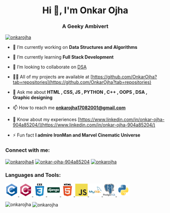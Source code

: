 <h1 align="center">Hi 👋, I'm Onkar Ojha</h1>
<h3 align="center">A Geeky Ambivert</h3>

<p align="left"> <a href="https://github.com/ryo-ma/github-profile-trophy"><img src="https://github-profile-trophy.vercel.app/?username=onkarojha" alt="onkarojha" /></a> </p>

- 🔭 I’m currently working on **Data Structures and Algorithms**

- 🌱 I’m currently learning **Full Stack Development**

- 👯 I’m looking to collaborate on [DSA](https://leetcode.com/onkarojha/)

- 👨‍💻 All of my projects are available at [https://github.com/OnkarOjha?tab=repositories](https://github.com/OnkarOjha?tab=repositories)

- 💬 Ask me about **HTML , CSS, JS , PYTHON , C++ , OOPS , DSA , Graphic designing**

- 📫 How to reach me **onkarojha17082001@gmail.com**

- 📄 Know about my experiences [https://www.linkedin.com/in/onkar-ojha-904a85204/](https://www.linkedin.com/in/onkar-ojha-904a85204/)

- ⚡ Fun fact **I admire IronMan and Marvel Cinematic Universe**

<h3 align="left">Connect with me:</h3>
<p align="left">
<a href="https://twitter.com/onkarojha4" target="blank"><img align="center" src="https://raw.githubusercontent.com/rahuldkjain/github-profile-readme-generator/master/src/images/icons/Social/twitter.svg" alt="onkarojha4" height="30" width="40" /></a>
<a href="https://linkedin.com/in/onkar-ojha-904a85204" target="blank"><img align="center" src="https://raw.githubusercontent.com/rahuldkjain/github-profile-readme-generator/master/src/images/icons/Social/linked-in-alt.svg" alt="onkar-ojha-904a85204" height="30" width="40" /></a>
<a href="https://www.leetcode.com/onkarojha" target="blank"><img align="center" src="https://raw.githubusercontent.com/rahuldkjain/github-profile-readme-generator/master/src/images/icons/Social/leet-code.svg" alt="onkarojha" height="30" width="40" /></a>
</p>

<h3 align="left">Languages and Tools:</h3>
<p align="left"> <a href="https://www.cprogramming.com/" target="_blank" rel="noreferrer"> <img src="https://raw.githubusercontent.com/devicons/devicon/master/icons/c/c-original.svg" alt="c" width="40" height="40"/> </a> <a href="https://www.w3schools.com/cpp/" target="_blank" rel="noreferrer"> <img src="https://raw.githubusercontent.com/devicons/devicon/master/icons/cplusplus/cplusplus-original.svg" alt="cplusplus" width="40" height="40"/> </a> <a href="https://www.w3schools.com/css/" target="_blank" rel="noreferrer"> <img src="https://raw.githubusercontent.com/devicons/devicon/master/icons/css3/css3-original-wordmark.svg" alt="css3" width="40" height="40"/> </a> <a href="https://www.djangoproject.com/" target="_blank" rel="noreferrer"> <img src="https://raw.githubusercontent.com/devicons/devicon/master/icons/django/django-original.svg" alt="django" width="40" height="40"/> </a> <a href="https://www.w3.org/html/" target="_blank" rel="noreferrer"> <img src="https://raw.githubusercontent.com/devicons/devicon/master/icons/html5/html5-original-wordmark.svg" alt="html5" width="40" height="40"/> </a> <a href="https://developer.mozilla.org/en-US/docs/Web/JavaScript" target="_blank" rel="noreferrer"> <img src="https://raw.githubusercontent.com/devicons/devicon/master/icons/javascript/javascript-original.svg" alt="javascript" width="40" height="40"/> </a> <a href="https://www.mysql.com/" target="_blank" rel="noreferrer"> <img src="https://raw.githubusercontent.com/devicons/devicon/master/icons/mysql/mysql-original-wordmark.svg" alt="mysql" width="40" height="40"/> </a> <a href="https://www.postgresql.org" target="_blank" rel="noreferrer"> <img src="https://raw.githubusercontent.com/devicons/devicon/master/icons/postgresql/postgresql-original-wordmark.svg" alt="postgresql" width="40" height="40"/> </a> <a href="https://www.python.org" target="_blank" rel="noreferrer"> <img src="https://raw.githubusercontent.com/devicons/devicon/master/icons/python/python-original.svg" alt="python" width="40" height="40"/> </a> </p>

<p><img align="left" src="https://github-readme-stats.vercel.app/api/top-langs?username=onkarojha&show_icons=true&locale=en&layout=compact" alt="onkarojha" /></p>

<p>&nbsp;<img align="center" src="https://github-readme-stats.vercel.app/api?username=onkarojha&show_icons=true&locale=en" alt="onkarojha" /></p>
